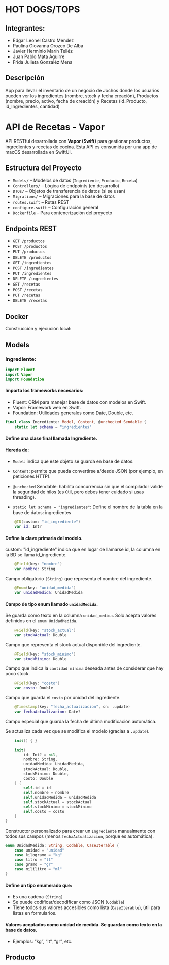 # HOT DOGS/TOPS

## Integrantes:
- Edgar Leonel Castro Mendez
- Paulina Giovanna Orozco  De Alba
- Javier Herminio Marín Telléz
- Juan Pablo Mata Aguirre
- Frida Julieta Gonzaléz Mena

## Descripción 
App para llevar el inventario de un negocio de Jochos donde los usuarios pueden ver los ingredientes (nombre, stock y fecha creación), Productos (nombre, precio, activo, fecha de creación) y Recetas (id_Producto, 
id_Ingredientes, cantidad)

#  API de Recetas - Vapor

API RESTful desarrollada con **Vapor (Swift)** para gestionar productos, ingredientes y recetas de cocina. Esta API es consumida por una app de macOS desarrollada en SwiftUI.

##  Estructura del Proyecto

- `Models/` – Modelos de datos (`Ingrediente`, `Producto`, `Receta`)
- `Controllers/` – Lógica de endpoints (en desarrollo)
- `DTOs/` – Objetos de transferencia de datos (si se usan)
- `Migrations/` – Migraciones para la base de datos
- `routes.swift` – Rutas REST
- `configure.swift` – Configuración general
- `Dockerfile` – Para contenerización del proyecto

##  Endpoints REST

- `GET /productos`
- `POST /productos`
- `PUT /productos`
- `DELETE /productos`
- `GET /ingredientes`
- `POST /ingredientes`
- `PUT /ingredientes`
- `DELETE /ingredientes`
- `GET /recetas`
- `POST /recetas`
- `PUT /recetas`
- `DELETE /recetas`

##  Docker

Construcción y ejecución local:

## Models

### Ingrediente:

```swift
import Fluent
import Vapor
import Foundation
```
#### Importa los frameworks necesarios:

- Fluent: ORM para manejar base de datos con modelos en Swift.
- Vapor: Framework web en Swift.
- Foundation: Utilidades generales como Date, Double, etc.


```swift
final class Ingrediente: Model, Content, @unchecked Sendable {
    static let schema = "ingredientes"
```
#### Define una clase final llamada Ingrediente.
#### Hereda de:
- `Model`: indica que este objeto se guarda en base de datos.
- `Content`: permite que pueda convertirse a/desde JSON (por ejemplo, en peticiones HTTP).
- `@unchecked` Sendable: habilita concurrencia sin que el compilador valide la seguridad de hilos (es útil, pero debes tener cuidado si usas threading).

- `static let schema = "ingredientes"`: Define el nombre de la tabla en la base de datos: ingredientes

```swift 
    @ID(custom: "id_ingrediente")
    var id: Int?
```
#### Define la clave primaria del modelo.

custom: "id_ingrediente" indica que en lugar de llamarse id, la columna en la BD se llama id_ingrediente.

```swift
    @Field(key: "nombre")
    var nombre: String
```
Campo obligatorio `(String)` que representa el nombre del ingrediente.

```swift
    @Enum(key: "unidad_medida")
    var unidadMedida: UnidadMedida

```
#### Campo de tipo enum llamado `unidadMedida`.

Se guarda como texto en la columna `unidad_medida`.
Solo acepta valores definidos en el `enum UnidadMedida`.
```swift
    @Field(key: "stock_actual")
    var stockActual: Double
```
Campo que representa el stock actual disponible del ingrediente.
```swift
    @Field(key: "stock_minimo")
    var stockMinimo: Double
```
Campo que indica la `cantidad mínima` deseada antes de considerar que hay poco stock.
```swift
    @Field(key: "costo")
    var costo: Double
```
Campo que guarda el `costo` por unidad del ingrediente.
```swift
    @Timestamp(key: "fecha_actualizacion", on: .update)
    var fechaActualizacion: Date?
```
 Campo especial que guarda la fecha de última modificación automática.

Se actualiza cada vez que se modifica el modelo (gracias a `.update`).

```swift
    init() { }
    
    init(
        id: Int? = nil,
        nombre: String,
        unidadMedida: UnidadMedida,
        stockActual: Double,
        stockMinimo: Double,
        costo: Double
    ) {
        self.id = id
        self.nombre = nombre
        self.unidadMedida = unidadMedida
        self.stockActual = stockActual
        self.stockMinimo = stockMinimo
        self.costo = costo
    }
}
```
Constructor personalizado para crear un `Ingrediente` manualmente con todos sus campos (menos `fechaActualizacion`, porque es automática).
```swift
enum UnidadMedida: String, Codable, CaseIterable {
    case unidad = "unidad"
    case kilogramo = "kg"
    case litro = "lt"
    case gramo = "gr"
    case mililitro = "ml"
}
```
#### Define un tipo enumerado que:
- Es una cadena `(String)`
- Se puede codificar/decodificar como JSON (`Codable`)
- Tiene todos sus valores accesibles como lista (`CaseIterable`), útil para listas en formularios.

#### Valores aceptados como unidad de medida. Se guardan como texto en la base de datos.
- Ejemplos: “kg”, “lt”, “gr”, etc.

## Producto
```swift
```

```swift
```

```swift
```







